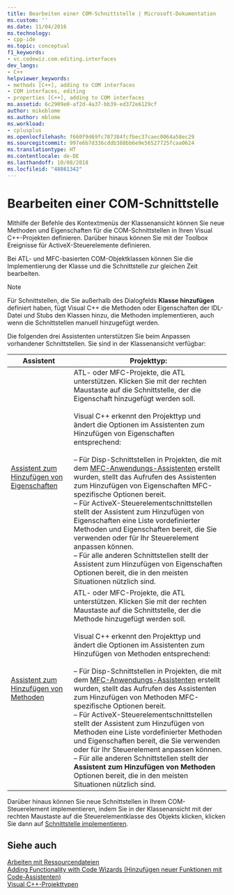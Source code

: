 ```yaml
---
title: Bearbeiten einer COM-Schnittstelle | Microsoft-Dokumentation
ms.custom: ''
ms.date: 11/04/2016
ms.technology:
- cpp-ide
ms.topic: conceptual
f1_keywords:
- vc.codewiz.com.editing.interfaces
dev_langs:
- C++
helpviewer_keywords:
- methods [C++], adding to COM interfaces
- COM interfaces, editing
- properties [C++], adding to COM interfaces
ms.assetid: 6c2909e0-af2d-4a37-bb39-ed372e6129cf
author: mikeblome
ms.author: mblome
ms.workload:
- cplusplus
ms.openlocfilehash: f660f9d69fc787384fcfbec37caec0064a58ec29
ms.sourcegitcommit: 997e6b7d336cddb388bb6e9e56527725fcaa0624
ms.translationtype: HT
ms.contentlocale: de-DE
ms.lasthandoff: 10/08/2018
ms.locfileid: "48861342"
---
```

# <a name="editing-a-com-interface"></a>Bearbeiten einer COM-Schnittstelle

Mithilfe der Befehle des Kontextmenüs der Klassenansicht können Sie neue Methoden und Eigenschaften für die COM-Schnittstellen in Ihren Visual C++-Projekten definieren. Darüber hinaus können Sie mit der Toolbox Ereignisse für ActiveX-Steuerelemente definieren.

Bei ATL- und MFC-basierten COM-Objektklassen können Sie die Implementierung der Klasse und die Schnittstelle zur gleichen Zeit bearbeiten.

> [!NOTE]
>  Für Schnittstellen, die Sie außerhalb des Dialogfelds **Klasse hinzufügen** definiert haben, fügt Visual C++ die Methoden oder Eigenschaften der IDL-Datei und Stubs den Klassen hinzu, die Methoden implementieren, auch wenn die Schnittstellen manuell hinzugefügt werden.

Die folgenden drei Assistenten unterstützen Sie beim Anpassen vorhandener Schnittstellen. Sie sind in der Klassenansicht verfügbar:

|Assistent|Projekttyp:|
|------------|------------------|
|[Assistent zum Hinzufügen von Eigenschaften](../ide/names-add-property-wizard.md)|ATL- oder MFC-Projekte, die ATL unterstützen. Klicken Sie mit der rechten Maustaste auf die Schnittstelle, der die Eigenschaft hinzugefügt werden soll.<br /><br />Visual C++ erkennt den Projekttyp und ändert die Optionen im Assistenten zum Hinzufügen von Eigenschaften entsprechend:<br /><br />– Für Disp-Schnittstellen in Projekten, die mit dem [MFC-Anwendungs-Assistenten](../mfc/reference/mfc-application-wizard.md) erstellt wurden, stellt das Aufrufen des Assistenten zum Hinzufügen von Eigenschaften MFC-spezifische Optionen bereit.<br />– Für ActiveX-Steuerelementschnittstellen stellt der Assistent zum Hinzufügen von Eigenschaften eine Liste vordefinierter Methoden und Eigenschaften bereit, die Sie verwenden oder für Ihr Steuerelement anpassen können.<br />– Für alle anderen Schnittstellen stellt der Assistent zum Hinzufügen von Eigenschaften Optionen bereit, die in den meisten Situationen nützlich sind.|
|[Assistent zum Hinzufügen von Methoden](../ide/add-method-wizard.md)|ATL- oder MFC-Projekte, die ATL unterstützen. Klicken Sie mit der rechten Maustaste auf die Schnittstelle, der die Methode hinzugefügt werden soll.<br /><br />Visual C++ erkennt den Projekttyp und ändert die Optionen im Assistenten zum Hinzufügen von Methoden entsprechend:<br /><br />– Für Disp-Schnittstellen in Projekten, die mit dem [MFC-Anwendungs-Assistenten](../mfc/reference/mfc-application-wizard.md) erstellt wurden, stellt das Aufrufen des Assistenten zum Hinzufügen von Methoden MFC-spezifische Optionen bereit.<br />– Für ActiveX-Steuerelementschnittstellen stellt der Assistent zum Hinzufügen von Methoden eine Liste vordefinierter Methoden und Eigenschaften bereit, die Sie verwenden oder für Ihr Steuerelement anpassen können.<br />– Für alle anderen Schnittstellen stellt der **Assistent zum Hinzufügen von Methoden** Optionen bereit, die in den meisten Situationen nützlich sind.|

Darüber hinaus können Sie neue Schnittstellen in Ihrem COM-Steuerelement implementieren, indem Sie in der Klassenansicht mit der rechten Maustaste auf die Steuerelementklasse des Objekts klicken, klicken Sie dann auf [Schnittstelle implementieren](../ide/implement-interface-wizard.md).

## <a name="see-also"></a>Siehe auch

[Arbeiten mit Ressourcendateien](../windows/working-with-resource-files.md)<br>
[Adding Functionality with Code Wizards (Hinzufügen neuer Funktionen mit Code-Assistenten)](../ide/adding-functionality-with-code-wizards-cpp.md)<br>
[Visual C++-Projekttypen](../ide/visual-cpp-project-types.md)